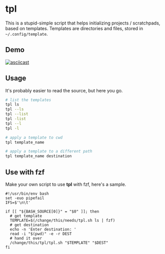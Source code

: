 # tpl

This is a stupid-simple script that helps initializing projects / scratchpads,
based on templates. Templates are directories and files, stored in `~/.config/template`.

## Demo

[![asciicast](https://asciinema.org/a/WLHBaxbwqGQsVIvRZ2p5CDEHK.svg)](https://asciinema.org/a/WLHBaxbwqGQsVIvRZ2p5CDEHK)

## Usage

It's probably easier to read the source, but here you go.

```sh
# list the templates
tpl ls
tpl --ls
tpl --list
tpl -list
tpl --l
tpl -l

# apply a template to cwd
tpl template_name

# apply a template to a different path
tpl template_name destination
```

## Use with fzf

Make your own script to use **tpl** with fzf, here's a sample.

```
#!/usr/bin/env bash
set -euo pipefail
IFS=$'\n\t'

if [[ "${BASH_SOURCE[0]}" = "$0" ]]; then
  # get template
  TEMPLATE=$(/change/this/needs/tpl.sh ls | fzf)
  # get destination
  echo -n 'Enter destination: '
  read -i "$(pwd)" -e -r DEST
  # hand it over
  /change/this/tpl/tpl.sh "$TEMPLATE" "$DEST"
fi
```
